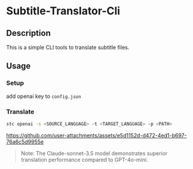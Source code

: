 # Subtitle-Translator-Cli
## Description
This is a simple CLI tools to translate subtitle files.

## Usage
### Setup
add openai key to `config.json`
### Translate
```bash
stc openai -s <SOURCE_LANGUAGE> -t <TARGET_LANGUAGE> -p <PATH>
```
https://github.com/user-attachments/assets/e5d1152d-d472-4ed1-b697-76a6c5d9955e

> Note: The Claude-sonnet-3.5 model demonstrates superior translation performance compared to GPT-4o-mini.
